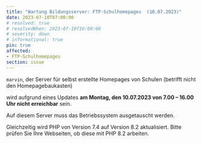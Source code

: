 ```yaml
---
title: "Wartung Bildungsserver: FTP-Schulhomepages  (10.07.2023)"
date: 2023-07-10T07:00:00
# resolved: true
# resolvedWhen: 2023-07-10T16:00:00
# severity: down
# informational: true
pin: true 
affected:
- FTP-Schulhomepages
section: issue
---
```


`marvin`, der Server für selbst erstellte Homepages von Schulen
(betrifft nicht den Homepagebaukasten)

wird aufgrund eines Updates **am Montag, den 10.07.2023 von 7.00 – 16.00 Uhr nicht erreichbar** sein.

Auf diesem Server muss das Betriebssystem ausgetauscht werden. 

Gleichzeitig wird PHP von Version 7.4 auf Version 8.2 aktualisiert. Bitte prüfen Sie Ihre Webseiten, ob diese mit PHP 8.2 arbeiten.
